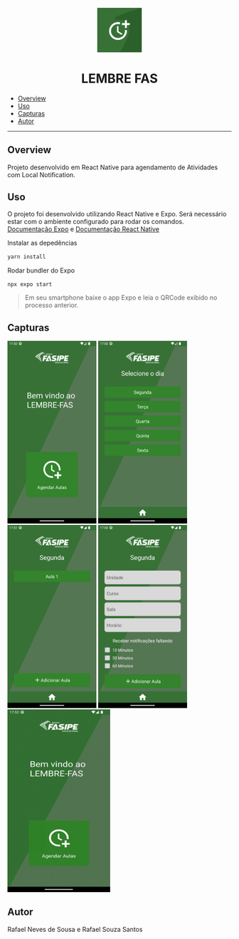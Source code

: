 <!-- Banner Image -->

<p align="center">
  <a>
   <img src="readmefiles/icon.png" width="100" />
    <h1 align="center">LEMBRE FAS</h1>
  </a>
</p>

- [Overview](#overview)
- [Uso](#uso)
- [Capturas](#capturas)
- [Autor](#autor)
--- 
## Overview
Projeto desenvolvido em React Native para agendamento de Atividades com Local Notification.


## Uso

O projeto foi desenvolvido utilizando React Native e Expo. Será necessário estar com o ambiente configurado para rodar os comandos.
<br>[Documentação Expo](https://docs.expo.dev/get-started/installation/) e [Documentação React Native](https://reactnative.dev/docs/environment-setup)

Instalar as depedências
```bash
yarn install
```

Rodar bundler do Expo
```
npx expo start
```

> Em seu smartphone baixe o app Expo e leia o QRCode exibido no processo anterior. 


## Capturas
![]()<img src="readmefiles/1.png" width="200" />
<img src="readmefiles/2.png" width="200" />
<img src="readmefiles/3.png" width="200" />
<img src="readmefiles/4.png" width="200" />
<img src="readmefiles/preview.gif" width="231.3" />


## Autor
Rafael Neves de Sousa e Rafael Souza Santos
